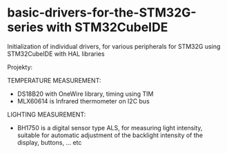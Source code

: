 # basic-drivers-for-the-STM32G-series with STM32CubeIDE
Initialization of individual drivers, for various peripherals for STM32G using STM32CubeIDE with HAL libraries

Projekty:

TEMPERATURE MEASUREMENT:
- DS18B20 with OneWire library, timing using TIM
- MLX60614 is Infrared thermometer on I2C bus

LIGHTING MEASUREMENT:
- BH1750 is a digital sensor type ALS, for measuring light intensity, suitable for automatic adjustment of the backlight intensity of the display, buttons, ... etc
